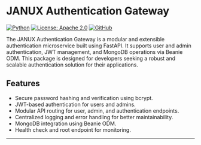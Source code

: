 # JANUX Authentication Gateway

[![Python](https://img.shields.io/badge/Python-3.10%2B-darkcyan)](https://pypi.org/project/janux-auth-gateway/)
[![License: Apache 2.0](https://img.shields.io/badge/License-Apache2.0-orange.svg)](https://github.com/fox-techniques/janux-auth-gateway/blob/main/LICENSE)
[![GitHub](https://img.shields.io/badge/GitHub-janux--auth--gateway-181717?logo=github)](https://github.com/fox-techniques/janux-auth-gateway)

The JANUX Authentication Gateway is a modular and extensible authentication microservice built using FastAPI. It supports user and admin authentication, JWT management, and MongoDB operations via Beanie ODM. This package is designed for developers seeking a robust and scalable authentication solution for their applications.

## Features

- Secure password hashing and verification using bcrypt.
- JWT-based authentication for users and admins.
- Modular API routing for user, admin, and authentication endpoints.
- Centralized logging and error handling for better maintainability.
- MongoDB integration using Beanie ODM.
- Health check and root endpoint for monitoring.

---
